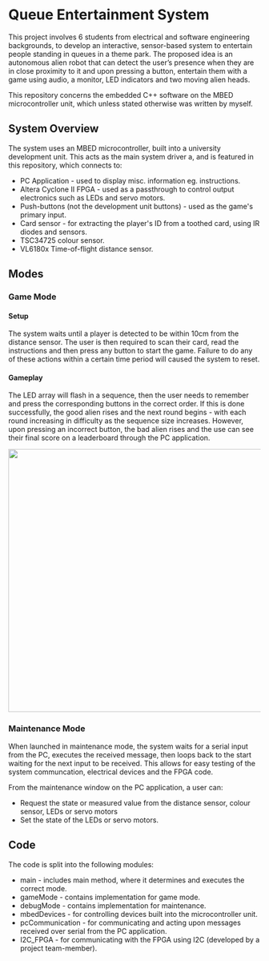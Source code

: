 # Queue Entertainment System
This project involves 6 students from electrical and software engineering backgrounds, to develop an interactive, sensor-based system to entertain people standing in queues in a theme park. The proposed idea is an autonomous alien robot that can detect the user’s presence when they are in close proximity to it and upon pressing a button, entertain them with a game using audio, a monitor, LED indicators and two moving alien heads.

This repository concerns the embedded C++ software on the MBED microcontroller unit, which unless stated otherwise was written by myself.

## System Overview
The system uses an MBED microcontroller, built into a university development unit. This acts as the main system driver a, and is featured in this repository, which connects to:
* PC Application - used to display misc. information eg. instructions.
* Altera Cyclone II FPGA - used as a passthrough to control output electronics such as LEDs and servo motors.
* Push-buttons (not the development unit buttons) - used as the game's primary input.
* Card sensor - for extracting the player's ID from a toothed card, using IR diodes and sensors.
* TSC34725 colour sensor.
* VL6180x Time-of-flight distance sensor.

## Modes
### Game Mode
#### Setup
The system waits until a player is detected to be within 10cm from the distance sensor. The user is then required to scan their card, read the instructions and then press any button to start the game. Failure to do any of these actions within a certain time period will caused the system to reset.

#### Gameplay
The LED array will flash in a sequence, then the user needs to remember and press the corresponding buttons in the correct order. If this is done successfully, the good alien rises and the next round begins - with each round increasing in difficulty as the sequence size increases. However, upon pressing an incorrect button, the bad alien rises and the use can see their final score on a leaderboard through the PC application.

<img src="https://i.imgur.com/B5Hc7zH.png" width="525">

### Maintenance Mode
When launched in maintenance mode, the system waits for a serial input from the PC, executes the received message, then loops back to the start waiting for the next input to be received. This allows for easy testing of the system communcation, electrical devices and the FPGA code.

From the maintenance window on the PC application, a user can:
* Request the state or measured value from the distance sensor, colour sensor, LEDs or servo motors
* Set the state of the LEDs or servo motors.

## Code
The code is split into the following modules:
* main - includes main method, where it determines and executes the correct mode.
* gameMode - contains implementation for game mode.
* debugMode - contains implementation for maintenance.
* mbedDevices - for controlling devices built into the microcontroller unit.
* pcCommunication - for communicating and acting upon messages received over serial from the PC application.
* I2C_FPGA - for communicating with the FPGA using I2C (developed by a project team-member).
